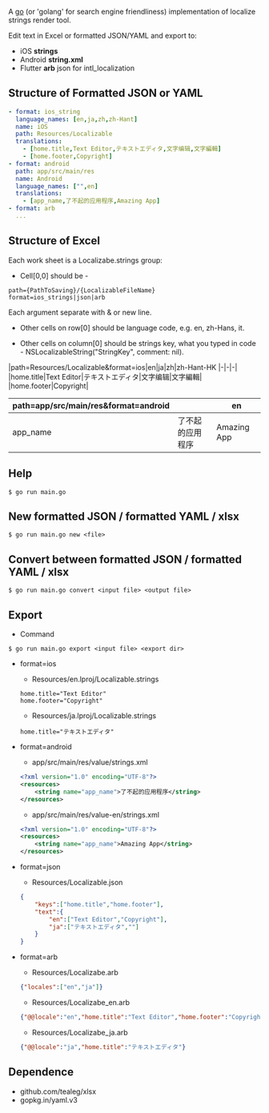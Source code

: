 A [go](http://www.golang.org) (or 'golang' for search engine friendliness) implementation of localize strings render tool.

Edit text in Excel or formatted JSON/YAML and export to:
- iOS **strings**
- Android **string.xml**
- Flutter **arb** json for intl_localization

## Structure of Formatted JSON or YAML
```yaml
- format: ios_string
  language_names: [en,ja,zh,zh-Hant]
  name: iOS
  path: Resources/Localizable
  translations:
    - [home.title,Text Editor,テキストエディタ,文字编辑,文字編輯]
	- [home.footer,Copyright]
- format: android
  path: app/src/main/res
  name: Android
  language_names: ["",en]
  translations:
    - [app_name,了不起的应用程序,Amazing App]
- format: arb
  ...
```

## Structure of Excel
Each work sheet is a Localizabe.strings group:

* Cell[0,0] should be -
```
path={PathToSaving}/{LocalizableFileName}
format=ios_strings|json|arb
```
Each argument separate with & or new line.

* Other cells on row[0] should be language code, e.g. en, zh-Hans, it.

* Other cells on column[0] should be strings key, what you typed in code - NSLocalizableString("StringKey", comment: nil).

|path=Resources/Localizable&format=ios|en|ja|zh|zh-Hant-HK
|-|-|-|
|home.title|Text Editor|テキストエディタ|文字编辑|文字編輯|
|home.footer|Copyright|

|path=app/src/main/res&format=android||en|
|-|-|-|
|app_name|了不起的应用程序|Amazing App|

## Help
```
$ go run main.go
```

## New formatted JSON / formatted YAML / xlsx
```
$ go run main.go new <file>
```

## Convert between formatted JSON / formatted YAML / xlsx
```
$ go run main.go convert <input file> <output file>
```

## Export
* Command
```
$ go run main.go export <input file> <export dir>
```

* format=ios
	* Resources/en.lproj/Localizable.strings
	```
	home.title="Text Editor"
	home.footer="Copyright"
	```
	* Resources/ja.lproj/Localizable.strings
	```
	home.title="テキストエディタ"
	```
* format=android
	* app/src/main/res/value/strings.xml
	```xml
	<?xml version="1.0" encoding="UTF-8"?>
	<resources>
		<string name="app_name">了不起的应用程序</string>
	</resources>
	```
	* app/src/main/res/value-en/strings.xml
	```xml
	<?xml version="1.0" encoding="UTF-8"?>
	<resources>
		<string name="app_name">Amazing App</string>
	</resources>
	```

* format=json
	* Resources/Localizable.json
	```json
	{
		"keys":["home.title","home.footer"],
		"text":{
			"en":["Text Editor","Copyright"],
			"ja":["テキストエディタ",""]
		}
	}
	```
* format=arb
	* Resources/Localizabe.arb
	```json
	{"locales":["en","ja"]}
	```
	* Resources/Localizabe_en.arb
	```json
	{"@@locale":"en","home.title":"Text Editor","home.footer":"Copyright"}
	```
	* Resources/Localizabe_ja.arb
	```json
	{"@@locale":"ja","home.title":"テキストエディタ"}
	```

## Dependence

* github.com/tealeg/xlsx
* gopkg.in/yaml.v3
